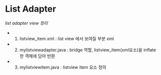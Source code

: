 # List Adapter
<i>list adapter view 정리</i>

- 1. listview_item.xml : list view 에서 보여질 부분 xml
- 2. mylistviewadapter.java : bridge 역할, listview_item(xml요소)을 inflate한 객체에 담아 반환
- 3. mylistviewitem.java : listview item 요소 정의
